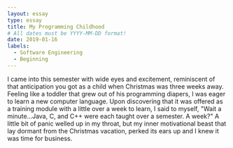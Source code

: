 ```yaml
---
layout: essay
type: essay
title: My Programming Childhood
# All dates must be YYYY-MM-DD format!
date: 2019-01-16
labels:
  - Software Engineering
  - Beginning
---
```


I came into this semester with wide eyes and excitement, reminiscent of that anticipation you got as a child when Christmas was three weeks away.  Feeling like a toddler that grew out of his programming diapers, I was eager to learn a new computer language.  Upon discovering that it was offered as a training module with a little over a week to learn, I said to myself, "Wait a minute...Java, C, and C++ were each taught over a semester.   A week?"  A little bit of panic welled up in my throat, but my inner motivational beast that lay dormant from the Christmas vacation, perked its ears up and I knew it was time for business.



